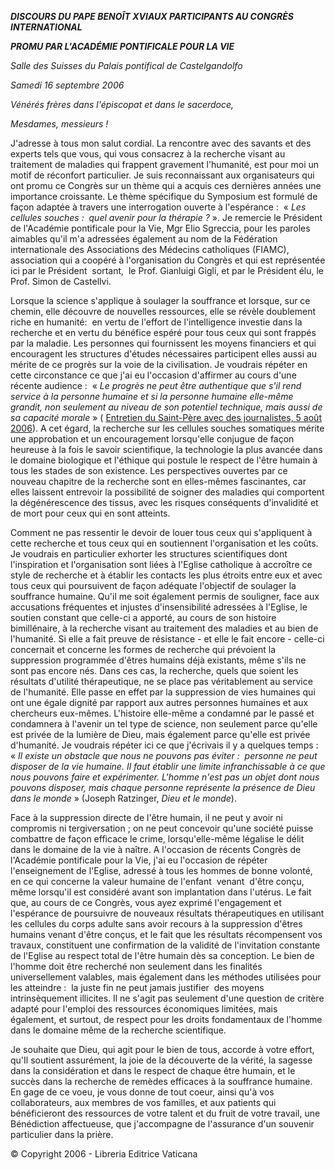 ***DISCOURS DU PAPE BENOÎT XVI******AUX PARTICIPANTS AU CONGRÈS INTERNATIONAL***

***PROMU PAR L'ACADÉMIE PONTIFICALE POUR LA VIE***

*Salle des Suisses du Palais pontifical de Castelgandolfo*

*Samedi 16 septembre 2006*

*Vénérés frères dans l'épiscopat et dans le sacerdoce,*

*Mesdames, messieurs !*

J'adresse à tous mon salut cordial. La rencontre avec des savants et des experts tels que vous, qui vous consacrez à la recherche visant au traitement de maladies qui frappent gravement l'humanité, est pour moi un motif de réconfort particulier. Je suis reconnaissant aux organisateurs qui ont promu ce Congrès sur un thème qui a acquis ces dernières années une importance croissante. Le thème spécifique du Symposium est formulé de façon adaptée à travers une interrogation ouverte à l'espérance :  « *Les cellules souches :  quel avenir pour la thérapie ?* ». Je remercie le Président de l'Académie pontificale pour la Vie, Mgr Elio Sgreccia, pour les paroles aimables qu'il m'a adressées également au nom de la Fédération internationale des Associations des Médecins catholiques (FIAMC), association qui a coopéré à l'organisation du Congrès et qui est représentée ici par le Président  sortant,  le Prof. Gianluigi Gigli, et par le Président élu, le Prof. Simon de Castellvi.

Lorsque la science s'applique à soulager la souffrance et lorsque, sur ce chemin, elle découvre de nouvelles ressources, elle se révèle doublement riche en humanité:  en vertu de l'effort de l'intelligence investie dans la recherche et en vertu du bénéfice espéré pour tous ceux qui sont frappés par la maladie. Les personnes qui fournissent les moyens financiers et qui encouragent les structures d'études nécessaires participent elles aussi au mérite de ce progrès sur la voie de la civilisation. Je voudrais répéter en cette circonstance ce que j'ai eu l'occasion d'affirmer au cours d'une récente audience :  « *Le progrès ne peut être authentique que s'il rend service à la personne humaine et si la personne humaine elle-même grandit, non seulement au niveau de son potentiel technique, mais aussi de sa capacité morale* » ( [Entretien du Saint-Père avec des journalistes, 5 août 2006](/content/benedict-xvi/fr/speeches/2006/august/documents/hf_ben-xvi_spe_20060805_intervista.html)). A cet égard, la recherche sur les cellules souches somatiques mérite une approbation et un encouragement lorsqu'elle conjugue de façon heureuse à la fois le savoir scientifique, la technologie la plus avancée dans le domaine biologique et l'éthique qui postule le respect de l'être humain à tous les stades de son existence. Les perspectives ouvertes par ce nouveau chapitre de la recherche sont en elles-mêmes fascinantes, car elles laissent entrevoir la possibilité de soigner des maladies qui comportent la dégénérescence des tissus, avec les risques conséquents d'invalidité et de mort pour ceux qui en sont atteints.

Comment ne pas ressentir le devoir de louer tous ceux qui s'appliquent à cette recherche et tous ceux qui en soutiennent l'organisation et les coûts. Je voudrais en particulier exhorter les structures scientifiques dont l'inspiration et l'organisation sont liées à l'Eglise catholique à accroître ce style de recherche et à établir les contacts les plus étroits entre eux et avec tous ceux qui poursuivent de façon adéquate l'objectif de soulager la souffrance humaine. Qu'il me soit également permis de souligner, face aux accusations fréquentes et injustes d'insensibilité adressées à l'Eglise, le soutien constant que celle-ci a apporté, au cours de son histoire bimillénaire, à la recherche visant au traitement des maladies et au bien de l'humanité. Si elle a fait preuve de résistance - et elle le fait encore - celle-ci concernait et concerne les formes de recherche qui prévoient la suppression programmée d'êtres humains déjà existants, même s'ils ne sont pas encore nés. Dans ces cas, la recherche, quels que soient les résultats d'utilité thérapeutique, ne se place pas véritablement au service de l'humanité. Elle passe en effet par la suppression de vies humaines qui ont une égale dignité par rapport aux autres personnes humaines et aux chercheurs eux-mêmes. L'histoire elle-même a condamné par le passé et condamnera à l'avenir un tel type de science, non seulement parce qu'elle est privée de la lumière de Dieu, mais également parce qu'elle est privée d'humanité. Je voudrais répéter ici ce que j'écrivais il y a quelques temps :  « *Il existe un obstacle que nous ne pouvons pas éviter :  personne ne peut disposer de la vie humaine. Il faut établir une limite infranchissable à ce que nous pouvons faire et expérimenter. L'homme n'est pas un objet dont nous pouvons disposer, mais chaque personne représente la présence de Dieu dans le monde* » (Joseph Ratzinger, *Dieu et le monde*).

Face à la suppression directe de l'être humain, il ne peut y avoir ni compromis ni tergiversation ; on ne peut concevoir qu'une société puisse combattre de façon efficace le crime, lorsqu'elle-même légalise le délit dans le domaine de la vie à naître. A l'occasion de récents Congrès de l'Académie pontificale pour la Vie, j'ai eu l'occasion de répéter l'enseignement de l'Eglise, adressé à tous les hommes de bonne volonté, en ce qui concerne la valeur humaine de l'enfant  venant  d'être conçu, même lorsqu'il est considéré avant son implantation dans l'utérus. Le fait que, au cours de ce Congrès, vous ayez exprimé l'engagement et l'espérance de poursuivre de nouveaux résultats thérapeutiques en utilisant les cellules du corps adulte sans avoir recours à la suppression d'êtres humains venant d'être conçus, et le fait que les résultats récompensent vos travaux, constituent une confirmation de la validité de l'invitation constante de l'Eglise au respect total de l'être humain dès sa conception. Le bien de l'homme doit être recherché non seulement dans les finalités universellement valables, mais également dans les méthodes utilisées pour les atteindre :  la juste fin ne peut jamais justifier  des moyens intrinsèquement illicites. Il ne s'agit pas seulement d'une question de critère adapté pour l'emploi des ressources économiques limitées, mais également, et surtout, de respect pour les droits fondamentaux de l'homme dans le domaine même de la recherche scientifique.

Je souhaite que Dieu, qui agit pour le bien de tous, accorde à votre effort, qu'Il soutient assurément, la joie de la découverte de la vérité, la sagesse dans la considération et dans le respect de chaque être humain, et le succès dans la recherche de remèdes efficaces à la souffrance humaine. En gage de ce voeu, je vous donne de tout coeur, ainsi qu'à vos collaborateurs, aux membres de vos familles, et aux patients qui bénéficieront des ressources de votre talent et du fruit de votre travail, une Bénédiction affectueuse, que j'accompagne de l'assurance d'un souvenir particulier dans la prière.

© Copyright 2006 - Libreria Editrice Vaticana